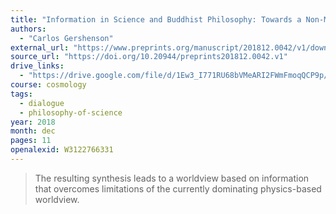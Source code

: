 ```yaml
---
title: "Information in Science and Buddhist Philosophy: Towards a Non-Materialistic Worldview"
authors:
  - "Carlos Gershenson"
external_url: "https://www.preprints.org/manuscript/201812.0042/v1/download"
source_url: "https://doi.org/10.20944/preprints201812.0042.v1"
drive_links:
  - "https://drive.google.com/file/d/1Ew3_I771RU68bVMeARI2FWmFmoqQCP9p/view?usp=drivesdk"
course: cosmology
tags:
  - dialogue
  - philosophy-of-science
year: 2018
month: dec
pages: 11
openalexid: W3122766331
---
```


> The resulting synthesis leads to a worldview based on information that overcomes limitations of the currently dominating physics-based worldview.
